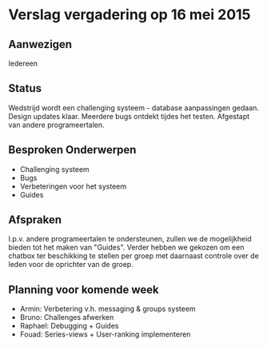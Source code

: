 # Verslag vergadering op 16 mei 2015

## Aanwezigen
Iedereen

## Status
Wedstrijd wordt een challenging systeem - database aanpassingen gedaan.
Design updates klaar.
Meerdere bugs ontdekt tijdes het testen. Afgestapt van andere programeertalen.

## Besproken Onderwerpen
- Challenging systeem
- Bugs
- Verbeteringen voor het systeem
- Guides

## Afspraken
I.p.v. andere programeertalen te ondersteunen, zullen we de mogelijkheid bieden tot het maken van "Guides". Verder hebben we gekozen om een chatbox ter beschikking te stellen per groep met daarnaast controle over de leden voor de oprichter van de groep.

## Planning voor komende week
- Armin: Verbetering v.h. messaging & groups systeem
- Bruno: Challenges afwerken
- Raphael: Debugging + Guides
- Fouad: Series-views + User-ranking implementeren 
